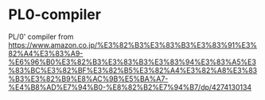 # PL0-compiler
PL/0' compiler from https://www.amazon.co.jp/%E3%82%B3%E3%83%B3%E3%83%91%E3%82%A4%E3%83%A9-%E6%96%B0%E3%82%B3%E3%83%B3%E3%83%94%E3%83%A5%E3%83%BC%E3%82%BF%E3%82%B5%E3%82%A4%E3%82%A8%E3%83%B3%E3%82%B9%E8%AC%9B%E5%BA%A7-%E4%B8%AD%E7%94%B0-%E8%82%B2%E7%94%B7/dp/4274130134
